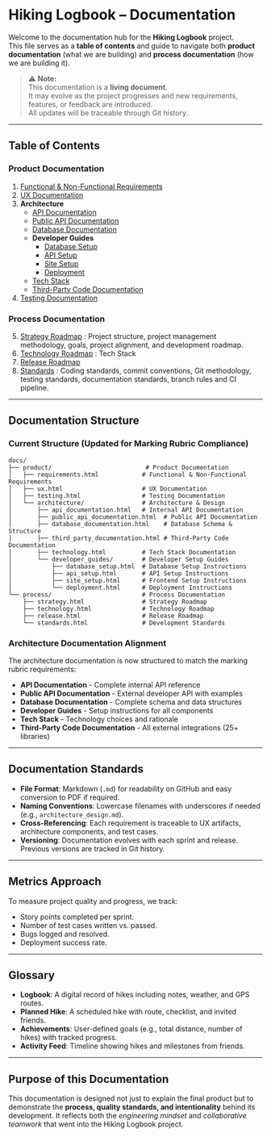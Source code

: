 # Hiking Logbook – Documentation

Welcome to the documentation hub for the **Hiking Logbook** project.  
This file serves as a **table of contents** and guide to navigate both **product documentation** (what we are building) and **process documentation** (how we are building it).  

> ⚠️ **Note:**  
> This documentation is a **living document**.  
> It may evolve as the project progresses and new requirements, features, or feedback are introduced.  
> All updates will be traceable through Git history.


---

##  Table of Contents

### Product Documentation
1. [Functional & Non-Functional Requirements](product/requirements.md)
2. [UX Documentation](product/ux.md)
3. **Architecture**
   - [API Documentation](product/architecture/api_documentation.md)
   - [Public API Documentation](product/architecture/public_api_documentation.md)
   - [Database Documentation](product/architecture/database_documentation.md)
   - **Developer Guides**
     - [Database Setup](product/architecture/developer_guides/database_setup.md)
     - [API Setup](product/architecture/developer_guides/api_setup.md)
     - [Site Setup](product/architecture/developer_guides/site_setup.md)
     - [Deployment](product/architecture/developer_guides/deployment.md)
   - [Tech Stack](product/technology.md)
   - [Third-Party Code Documentation](product/architecture/third_party_documentation.md)
4. [Testing Documentation](product/testing.md)

### Process Documentation
5. [Strategy Roadmap](process/strategy.md) : Project structure, project management methodology, goals, project alignment, and development roadmap. 
6. [Technology Roadmap](process/technology.md) : Tech Stack
7. [Release Roadmap](process/release.md)
8. [Standards](process/standards.md) : Coding standards, commit conventions, Git methodology, testing standards, documentation standards, branch rules and CI pipeline.



---

##  Documentation Structure

### Current Structure (Updated for Marking Rubric Compliance)

```
docs/
├── product/                          # Product Documentation
│   ├── requirements.html            # Functional & Non-Functional Requirements
│   ├── ux.html                      # UX Documentation
│   ├── testing.html                 # Testing Documentation
│   └── architecture/                # Architecture & Design
│       ├── api_documentation.html   # Internal API Documentation
│       ├── public_api_documentation.html  # Public API Documentation
│       ├── database_documentation.html    # Database Schema & Structure
│       ├── third_party_documentation.html # Third-Party Code Documentation
│       ├── technology.html          # Tech Stack Documentation
│       └── developer_guides/        # Developer Setup Guides
│           ├── database_setup.html  # Database Setup Instructions
│           ├── api_setup.html       # API Setup Instructions
│           ├── site_setup.html      # Frontend Setup Instructions
│           └── deployment.html      # Deployment Instructions
└── process/                         # Process Documentation
    ├── strategy.html                # Strategy Roadmap
    ├── technology.html              # Technology Roadmap
    ├── release.html                 # Release Roadmap
    └── standards.html               # Development Standards
```

### Architecture Documentation Alignment

The architecture documentation is now structured to match the marking rubric requirements:

- **API Documentation** - Complete internal API reference
- **Public API Documentation** - External developer API with examples
- **Database Documentation** - Complete schema and data structures
- **Developer Guides** - Setup instructions for all components
- **Tech Stack** - Technology choices and rationale
- **Third-Party Code Documentation** - All external integrations (25+ libraries)



---

##  Documentation Standards

- **File Format**: Markdown (`.md`) for readability on GitHub and easy conversion to PDF if required.  
- **Naming Conventions**: Lowercase filenames with underscores if needed (e.g., `architecture_design.md`).  
- **Cross-Referencing**: Each requirement is traceable to UX artifacts, architecture components, and test cases.  
- **Versioning**: Documentation evolves with each sprint and release. Previous versions are tracked in Git history.  

---

##  Metrics Approach

To measure project quality and progress, we track:
- Story points completed per sprint.  
- Number of test cases written vs. passed.  
- Bugs logged and resolved.  
- Deployment success rate.  

---

##  Glossary

- **Logbook**: A digital record of hikes including notes, weather, and GPS routes.  
- **Planned Hike**: A scheduled hike with route, checklist, and invited friends.  
- **Achievements**: User-defined goals (e.g., total distance, number of hikes) with tracked progress.  
- **Activity Feed**: Timeline showing hikes and milestones from friends.  

---

##  Purpose of this Documentation

This documentation is designed not just to explain the final product but to demonstrate the **process, quality standards, and intentionality** behind its development. It reflects both the *engineering mindset* and *collaborative teamwork* that went into the Hiking Logbook project.





